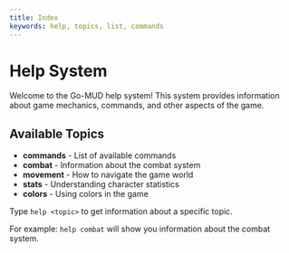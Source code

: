 ```yaml
---
title: Index
keywords: help, topics, list, commands
---
```

# Help System

Welcome to the Go-MUD help system! This system provides information about game mechanics, commands, and other aspects of the game.

## Available Topics

- **commands** - List of available commands
- **combat** - Information about the combat system
- **movement** - How to navigate the game world
- **stats** - Understanding character statistics
- **colors** - Using colors in the game

Type `help <topic>` to get information about a specific topic.

For example: `help combat` will show you information about the combat system. 